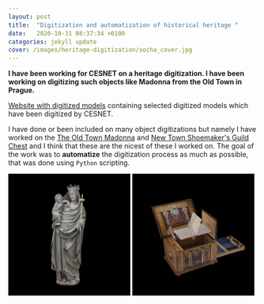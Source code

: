```yaml
---
layout: post
title:  "Digitization and automatization of historical heritage "
date:   2020-10-31 08:37:34 +0100
categories: jekyll update
cover: /images/heritage-digitization/socha_cover.jpg
---
```


**I have been working for CESNET on a heritage digitization. I have been working on digitizing such objects like Madonna from the Old Town in Prague.**

<!--**[The github repository](https://github.com/PavelKriz/XXX) of the project.**-->

[Website with digitized models](https://modely.cesnet.cz) containing selected digitized models which have been digitized by CESNET.

I have done or been included on many object digitizations but namely I have worked on the [The Old Town Madonna](https://modely.cesnet.cz/en/staromestska_madona.html) and [New Town Shoemaker's Guild Chest](https://modely.cesnet.cz/en/truhla.html) and I think that these are the nicest of these I worked on. The goal of the work was to **automatize** the digitization process as much as possible, that was done using `Python` scripting. 

<p float="left">
<img src="/images/heritage-digitization/socha.jpg"  width="49%"/>
<img src="/images/heritage-digitization/truhla.jpg"  width="49%"/>
</p>



